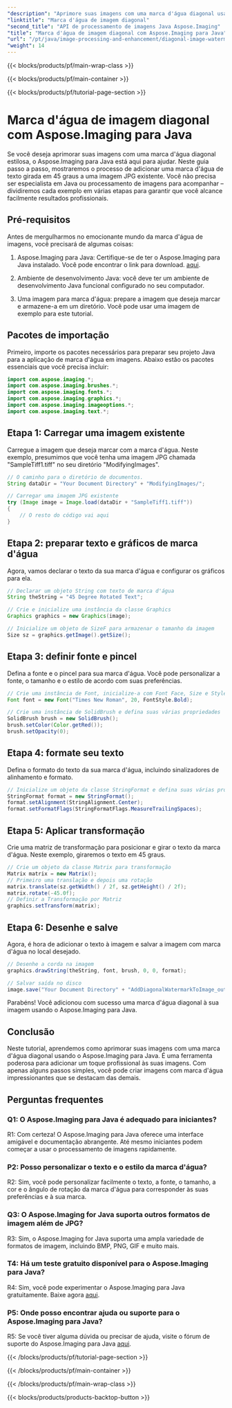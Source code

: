 ```yaml
---
"description": "Aprimore suas imagens com uma marca d'água diagonal usando o Aspose.Imaging para Java. Siga este guia passo a passo e crie imagens com marca d'água impressionantes sem esforço."
"linktitle": "Marca d'água de imagem diagonal"
"second_title": "API de processamento de imagens Java Aspose.Imaging"
"title": "Marca d'água de imagem diagonal com Aspose.Imaging para Java"
"url": "/pt/java/image-processing-and-enhancement/diagonal-image-watermarking/"
"weight": 14
---
```


{{< blocks/products/pf/main-wrap-class >}}

{{< blocks/products/pf/main-container >}}

{{< blocks/products/pf/tutorial-page-section >}}

# Marca d'água de imagem diagonal com Aspose.Imaging para Java


Se você deseja aprimorar suas imagens com uma marca d'água diagonal estilosa, o Aspose.Imaging para Java está aqui para ajudar. Neste guia passo a passo, mostraremos o processo de adicionar uma marca d'água de texto girada em 45 graus a uma imagem JPG existente. Você não precisa ser especialista em Java ou processamento de imagens para acompanhar – dividiremos cada exemplo em várias etapas para garantir que você alcance facilmente resultados profissionais.

## Pré-requisitos

Antes de mergulharmos no emocionante mundo da marca d'água de imagens, você precisará de algumas coisas:

1. Aspose.Imaging para Java: Certifique-se de ter o Aspose.Imaging para Java instalado. Você pode encontrar o link para download. [aqui](https://releases.aspose.com/imaging/java/).

2. Ambiente de desenvolvimento Java: você deve ter um ambiente de desenvolvimento Java funcional configurado no seu computador.

3. Uma imagem para marca d'água: prepare a imagem que deseja marcar e armazene-a em um diretório. Você pode usar uma imagem de exemplo para este tutorial.

## Pacotes de importação

Primeiro, importe os pacotes necessários para preparar seu projeto Java para a aplicação de marca d'água em imagens. Abaixo estão os pacotes essenciais que você precisa incluir:

```java
import com.aspose.imaging.*;
import com.aspose.imaging.brushes.*;
import com.aspose.imaging.fonts.*;
import com.aspose.imaging.graphics.*;
import com.aspose.imaging.imageoptions.*;
import com.aspose.imaging.text.*;
```

## Etapa 1: Carregar uma imagem existente

Carregue a imagem que deseja marcar com a marca d'água. Neste exemplo, presumimos que você tenha uma imagem JPG chamada "SampleTiff1.tiff" no seu diretório "ModifyingImages".

```java
// O caminho para o diretório de documentos.
String dataDir = "Your Document Directory" + "ModifyingImages/";

// Carregar uma imagem JPG existente
try (Image image = Image.load(dataDir + "SampleTiff1.tiff"))
{
    // O resto do código vai aqui
}
```

## Etapa 2: preparar texto e gráficos de marca d'água

Agora, vamos declarar o texto da sua marca d'água e configurar os gráficos para ela.

```java
// Declarar um objeto String com texto de marca d'água
String theString = "45 Degree Rotated Text";

// Crie e inicialize uma instância da classe Graphics
Graphics graphics = new Graphics(image);

// Inicialize um objeto de SizeF para armazenar o tamanho da imagem
Size sz = graphics.getImage().getSize();
```

## Etapa 3: definir fonte e pincel

Defina a fonte e o pincel para sua marca d'água. Você pode personalizar a fonte, o tamanho e o estilo de acordo com suas preferências.

```java
// Crie uma instância de Font, inicialize-a com Font Face, Size e Style
Font font = new Font("Times New Roman", 20, FontStyle.Bold);

// Crie uma instância de SolidBrush e defina suas várias propriedades
SolidBrush brush = new SolidBrush();
brush.setColor(Color.getRed());
brush.setOpacity(0);
```

## Etapa 4: formate seu texto

Defina o formato do texto da sua marca d'água, incluindo sinalizadores de alinhamento e formato.

```java
// Inicialize um objeto da classe StringFormat e defina suas várias propriedades
StringFormat format = new StringFormat();
format.setAlignment(StringAlignment.Center);
format.setFormatFlags(StringFormatFlags.MeasureTrailingSpaces);
```

## Etapa 5: Aplicar transformação

Crie uma matriz de transformação para posicionar e girar o texto da marca d'água. Neste exemplo, giraremos o texto em 45 graus.

```java
// Crie um objeto da classe Matrix para transformação
Matrix matrix = new Matrix();
// Primeiro uma translação e depois uma rotação
matrix.translate(sz.getWidth() / 2f, sz.getHeight() / 2f);
matrix.rotate(-45.0f);
// Definir a Transformação por Matriz
graphics.setTransform(matrix);
```

## Etapa 6: Desenhe e salve

Agora, é hora de adicionar o texto à imagem e salvar a imagem com marca d'água no local desejado.

```java
// Desenhe a corda na imagem
graphics.drawString(theString, font, brush, 0, 0, format);

// Salvar saída no disco
image.save("Your Document Directory" + "AddDiagonalWatermarkToImage_out.jpg");
```

Parabéns! Você adicionou com sucesso uma marca d'água diagonal à sua imagem usando o Aspose.Imaging para Java.

## Conclusão

Neste tutorial, aprendemos como aprimorar suas imagens com uma marca d'água diagonal usando o Aspose.Imaging para Java. É uma ferramenta poderosa para adicionar um toque profissional às suas imagens. Com apenas alguns passos simples, você pode criar imagens com marca d'água impressionantes que se destacam das demais.

## Perguntas frequentes

### Q1: O Aspose.Imaging para Java é adequado para iniciantes?

R1: Com certeza! O Aspose.Imaging para Java oferece uma interface amigável e documentação abrangente. Até mesmo iniciantes podem começar a usar o processamento de imagens rapidamente.

### P2: Posso personalizar o texto e o estilo da marca d'água?

R2: Sim, você pode personalizar facilmente o texto, a fonte, o tamanho, a cor e o ângulo de rotação da marca d'água para corresponder às suas preferências e à sua marca.

### Q3: O Aspose.Imaging for Java suporta outros formatos de imagem além de JPG?

R3: Sim, o Aspose.Imaging for Java suporta uma ampla variedade de formatos de imagem, incluindo BMP, PNG, GIF e muito mais.

### T4: Há um teste gratuito disponível para o Aspose.Imaging para Java?

R4: Sim, você pode experimentar o Aspose.Imaging para Java gratuitamente. Baixe agora [aqui](https://releases.aspose.com/).

### P5: Onde posso encontrar ajuda ou suporte para o Aspose.Imaging para Java?

R5: Se você tiver alguma dúvida ou precisar de ajuda, visite o fórum de suporte do Aspose.Imaging para Java [aqui](https://forum.aspose.com/).

{{< /blocks/products/pf/tutorial-page-section >}}

{{< /blocks/products/pf/main-container >}}

{{< /blocks/products/pf/main-wrap-class >}}

{{< blocks/products/products-backtop-button >}}